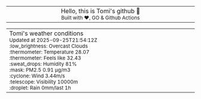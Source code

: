 
<div align="center">
<table>
<tbody>
<td align="center">
<img width="2000" height="0"><br>
Hello, this is Tomi's github 👋<br>
<sup>Built with ❤️, GO & Github Actions</sup><br>
<img width="2000" height="0">
</td>
</tbody>
</table>
</div>
<table>
<tbody>
<td align="left">
<img width="2000" height="0"><br>
Tomi's weather conditions<br>
<sup>Updated at 2025-09-25T21:54:12Z</sup><br>
<sup>:low_brightness: Overcast Clouds</sup><br>
<sup>:thermometer: Temperature 28.07 </sup><br>
<sup>:thermometer: Feels like 32.43</sup><br>
<sup>:sweat_drops: Humidity 81%</sup><br>
<sup>:mask: PM2.5 0.91 μg/m3</sup><br>
<sup>:cyclone: Wind 3.44m/s </sup><br>
<sup>:telescope: Visibility 10000m </sup><br>
<sup>:droplet: Rain 0mm/last 1h </sup><br>
<img width="2000" height="0">
</td>
<td align="left">
<img width="2000" height="0"><br>
<br>
<img width="2000" height="0">
</td>
</tbody>
</table>
</div>
    
